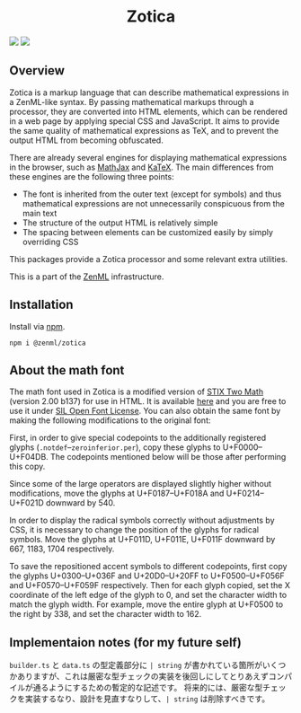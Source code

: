 <div align="center">
<h1>Zotica</h1>
</div>

![](https://img.shields.io/github/package-json/v/Ziphil/ZenmlZotica)
![](https://img.shields.io/github/commit-activity/y/Ziphil/ZenmlZotica?label=commits)


## Overview
Zotica is a markup language that can describe mathematical expressions in a ZenML-like syntax.
By passing mathematical markups through a processor, they are converted into HTML elements, which can be rendered in a web page by applying special CSS and JavaScript.
It aims to provide the same quality of mathematical expressions as TeX, and to prevent the output HTML from becoming obfuscated.

There are already several engines for displaying mathematical expressions in the browser, such as [MathJax](https://www.mathjax.org/) and [KaTeX](https://katex.org/).
The main differences from these engines are the following three points:

- The font is inherited from the outer text (except for symbols) and thus mathematical expressions are not unnecessarily conspicuous from the main text
- The structure of the output HTML is relatively simple
- The spacing between elements can be customized easily by simply overriding CSS

This packages provide a Zotica processor and some relevant extra utilities.

This is a part of the [ZenML](https://github.com/Ziphil/Zenml) infrastructure.

## Installation
Install via [npm](https://www.npmjs.com/package/@zenml/zotica).
```
npm i @zenml/zotica
```

## About the math font
The math font used in Zotica is a modified version of [STIX Two Math](https://www.stixfonts.org/) (version 2.00 b137) for use in HTML.
It is available [here](https://github.com/Ziphil/ZenithalMathWeb/tree/master/source/zotica/resource/font.otf) and you are free to use it under [SIL Open Font License](http://scripts.sil.org/OFL).
You can also obtain the same font by making the following modifications to the original font:

First, in order to give special codepoints to the additionally registered glyphs (`.notdef`–`zeroinferior.per`), copy these glyphs to U+F0000–U+F04DB.
The codepoints mentioned below will be those after performing this copy.

Since some of the large operators are displayed slightly higher without modifications, move the glyphs at U+F0187–U+F018A and U+F0214–U+F021D downward by 540.

In order to display the radical symbols correctly without adjustments by CSS, it is necessary to change the position of the glyphs for radical symbols.
Move the glyphs at U+F011D, U+F011E, U+F011F downward by 667, 1183, 1704 respectively.

To save the repositioned accent symbols to different codepoints, first copy the glyphs U+0300–U+036F and U+20D0–U+20FF to U+F0500–U+F056F and U+F0570–U+F059F respectively.
Then for each glyph copied, set the X coordinate of the left edge of the glyph to 0, and set the character width to match the glyph width.
For example, move the entire glyph at U+F0500 to the right by 338, and set the character width to 162.

## Implementaion notes (for my future self)
`builder.ts` と `data.ts` の型定義部分に `| string` が書かれている箇所がいくつかありますが、これは厳密な型チェックの実装を後回しにしてとりあえずコンパイルが通るようにするための暫定的な記述です。
将来的には、厳密な型チェックを実装するなり、設計を見直すなりして、`| string` は削除すべきです。